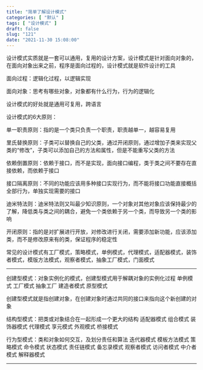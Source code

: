 ```yaml
---
title: "简单了解设计模式"
categories: [ "默认" ]
tags: [ "设计模式" ]
draft: false
slug: "121"
date: "2021-11-30 15:08:00"
---
```


设计模式实质就是一套可以通用，复用的设计方案，设计模式是针对面向对象的，在面向对象出来之前，程序是面向过程的，设计模式就是软件设计的工具

面向过程：逻辑化过程，以逻辑实现

面向对象：思考有哪些对象，对象都有什么行为，行为的逻辑化

设计模式的好处就是通用可复用，跨语言

设计模式的6大原则：

单一职责原则：指的是一个类只负责一个职责，职责越单一，越容易复用

里氏替换原则：子类可以替换自己的父类，通过开闭原则，通过增加子类来实现父类的“修改”，子类可以添加自己的方法和属性，但是不能重写父类的方法

依赖倒置原则：依赖于接口，而不是实现，面向接口编程，类于类之间不要存在直接依赖，而依赖于接口

接口隔离原则：不同的功能应该用多种接口实现行为，而不能将接口功能直接概括全部行为，单独实现需要的接口

迪米特法则：迪米特法则又叫最少知识原则，一个对象对其他对象应该保持最少的了解，降低类与类之间的耦合，避免一个类依赖于另一个类，而导致另一个类的影响

开闭原则：指的是对扩展进行开放，对修改进行关闭，需要添加新功能，应该添加类，而不是修改原来有的类，保证程序的稳定性

常见的设计模式有工厂模式，策略模式，单例模式，代理模式，适配器模式，装饰者模式，模版方法模式，观察者模式，抽象工厂模式，门面模式



---


创建型模式：对象实例化的模式，创建型模式用于解耦对象的实例化过程
单例模式
工厂模式
抽象工厂
建造者模式
原型模式

创建型模式就是指创建对象，在创建对象时通过共同的接口来指向这个新创建的对象




结构型模式：把类或对象结合在一起形成一个更大的结构
适配器模式
组合模式
装饰器模式
代理模式
享元模式
外观模式
桥接模式


行为型模式：类和对象如何交互，及划分责任和算法
迭代器模式
模板方法模式
策略模式
命令模式
状态模式
责任链模式
备忘录模式
观察者模式
访问者模式
中介者模式
解释器模式



---


